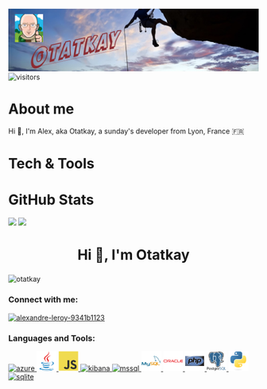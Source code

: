 [![Header](https://raw.githubusercontent.com/Otatkay/Otatkay/main/github-header.png "Header")](https://github.com/Otatkay)
![visitors](https://visitor-badge.glitch.me/badge?page_id=Otatkay.Otatkay) 

# About me
Hi 👋, I'm Alex, aka Otatkay, a sunday's developer from Lyon, France :fr:
# Tech & Tools

# GitHub Stats
<img src="https://github-readme-stats.vercel.app/api?username=Otatkay&theme=blue-green&count_private=true&show_icons=true" />
<img src="https://github-readme-stats.vercel.app/api/top-langs/?username=Otatkay&theme=blue-green&count_private=true&show_icons=true" />



<p><p><p>


<h1 align="center">Hi 👋, I'm Otatkay</h1>
<h3 align="center"></h3>

<p align="left"> <img src="https://komarev.com/ghpvc/?username=otatkay&label=Profile%20views&color=0e75b6&style=flat" alt="otatkay" /> </p>

<h3 align="left">Connect with me:</h3>
<p align="left">
<a href="https://linkedin.com/in/alexandre-leroy-9341b1123" target="blank"><img align="center" src="https://raw.githubusercontent.com/rahuldkjain/github-profile-readme-generator/neutral-icons/src/images/icons/Social/linked-in-alt.svg" alt="alexandre-leroy-9341b1123" height="30" width="40" /></a>
</p>

<h3 align="left">Languages and Tools:</h3>
<p align="left"> <a href="https://azure.microsoft.com/en-in/" target="_blank"> <img src="https://www.vectorlogo.zone/logos/microsoft_azure/microsoft_azure-icon.svg" alt="azure" width="40" height="40"/> </a> <a href="https://www.java.com" target="_blank"> <img src="https://raw.githubusercontent.com/devicons/devicon/master/icons/java/java-original.svg" alt="java" width="40" height="40"/> </a> <a href="https://developer.mozilla.org/en-US/docs/Web/JavaScript" target="_blank"> <img src="https://raw.githubusercontent.com/devicons/devicon/master/icons/javascript/javascript-original.svg" alt="javascript" width="40" height="40"/> </a> <a href="https://www.elastic.co/kibana" target="_blank"> <img src="https://www.vectorlogo.zone/logos/elasticco_kibana/elasticco_kibana-icon.svg" alt="kibana" width="40" height="40"/> </a> <a href="https://www.microsoft.com/en-us/sql-server" target="_blank"> <img src="https://cdn.worldvectorlogo.com/logos/microsoft-sql-server.svg" alt="mssql" width="40" height="40"/> </a> <a href="https://www.mysql.com/" target="_blank"> <img src="https://raw.githubusercontent.com/devicons/devicon/master/icons/mysql/mysql-original-wordmark.svg" alt="mysql" width="40" height="40"/> </a> <a href="https://www.oracle.com/" target="_blank"> <img src="https://raw.githubusercontent.com/devicons/devicon/master/icons/oracle/oracle-original.svg" alt="oracle" width="40" height="40"/> </a> <a href="https://www.php.net" target="_blank"> <img src="https://raw.githubusercontent.com/devicons/devicon/master/icons/php/php-original.svg" alt="php" width="40" height="40"/> </a> <a href="https://www.postgresql.org" target="_blank"> <img src="https://raw.githubusercontent.com/devicons/devicon/master/icons/postgresql/postgresql-original-wordmark.svg" alt="postgresql" width="40" height="40"/> </a> <a href="https://www.python.org" target="_blank"> <img src="https://raw.githubusercontent.com/devicons/devicon/master/icons/python/python-original.svg" alt="python" width="40" height="40"/> </a> <a href="https://www.sqlite.org/" target="_blank"> <img src="https://www.vectorlogo.zone/logos/sqlite/sqlite-icon.svg" alt="sqlite" width="40" height="40"/> </a> </p>



